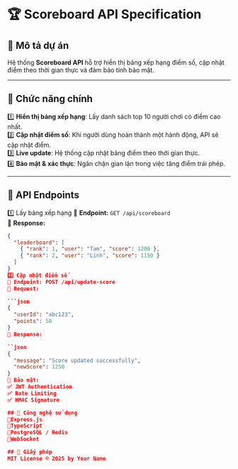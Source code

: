 # 🏆 Scoreboard API Specification

## 📌 Mô tả dự án
Hệ thống **Scoreboard API** hỗ trợ hiển thị bảng xếp hạng điểm số, cập nhật điểm theo thời gian thực và đảm bảo tính bảo mật.

---

## 🎯 **Chức năng chính**
1️⃣ **Hiển thị bảng xếp hạng**: Lấy danh sách top 10 người chơi có điểm cao nhất.  
2️⃣ **Cập nhật điểm số**: Khi người dùng hoàn thành một hành động, API sẽ cập nhật điểm.  
3️⃣ **Live update**: Hệ thống cập nhật bảng điểm theo thời gian thực.  
4️⃣ **Bảo mật & xác thực**: Ngăn chặn gian lận trong việc tăng điểm trái phép.  

---

## 🔗 **API Endpoints**
1️⃣ Lấy bảng xếp hạng
📌 **Endpoint:** `GET /api/scoreboard`  
📌 **Response:**
```json
{
  "leaderboard": [
    { "rank": 1, "user": "Tam", "score": 1200 },
    { "rank": 2, "user": "Linh", "score": 1150 }
  ]
}
2️⃣ Cập nhật điểm số
📌 Endpoint: POST /api/update-score
📌 Request:

```json
{
  "userId": "abc123",
  "points": 50
}
📌 Response:

``json
{
  "message": "Score updated successfully",
  "newScore": 1250
}
📌 Bảo mật:
✅ JWT Authentication
✅ Rate Limiting
✅ HMAC Signature

## 🚀 Công nghệ sử dụng
🔹Express.js
🔹TypeScript
🔹PostgreSQL / Redis
🔹WebSocket

## 📜 Giấy phép
MIT License © 2025 by Your Name